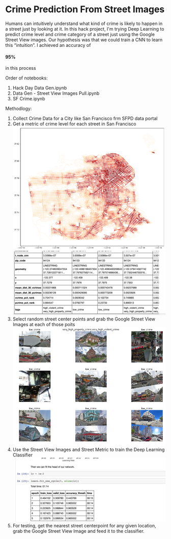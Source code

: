 # Crime Prediction From Street Images

Humans can intuitively understand what kind of crime is likely to happen in a street just by looking at it. In this hack project, I'm trying Deep Learning to predict crime level and crime category of a street just using the Google Street View images. Our hypothesis was that we could train a CNN to learn this “intuition”. I achieved an accuracy of <h4>95%</h4> in this process


Order of notebooks: 
1. Hack Day Data Gen.ipynb
2. Data Gen - Street View Images Pull.ipynb
3. SF Crime.ipynb


Methodlogy: 
1. Collect Crime Data for a City like San Francisco frm SFPD data portal
2. Get a metric of crime level for each street in San Francisco
  ![Crime in SF](https://github.com/athuly/Crime_Prediction_4m_Street_Images/blob/master/Images/download%20(1).png)
  ![Crime Metric](https://github.com/athuly/Crime_Prediction_4m_Street_Images/blob/master/Images/Screen%20Shot%202019-03-09%20at%204.48.02%20PM.png)
3. Select random street center points and grab the Google Street View Images at each of those poits
  ![Google Street View Image](https://github.com/athuly/Crime_Prediction_4m_Street_Images/blob/master/Images/download.png)
4. Use the Street View Images and Street Metric to train the Deep Learning Classifier
  ![Results](https://github.com/athuly/Crime_Prediction_4m_Street_Images/blob/master/Images/Screen%20Shot%202019-03-09%20at%204.44.12%20PM.png)
 5. For testing, get the nearest street centerpoint for any given location, grab the Google Street View Image and feed it to the classifier. 
 
